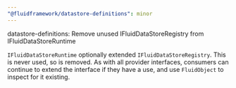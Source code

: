 ```yaml
---
"@fluidframework/datastore-definitions": minor
---
```


datastore-definitions: Remove unused IFluidDataStoreRegistry from IFluidDataStoreRuntime

`IFluidDataStoreRuntime` optionally extended `IFluidDataStoreRegistry`. This is never used, so is removed. As with all provider interfaces, consumers can continue to extend the interface if they have a use, and use `FluidObject` to inspect for it existing.
